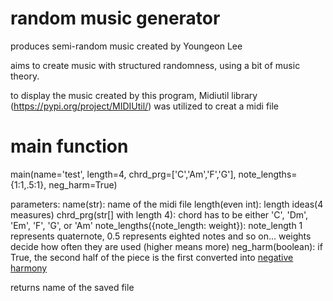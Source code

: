 # random music generator

produces semi-random music
created by Youngeon Lee

aims to create music with structured randomness, using a bit of music theory.

to display the music created by this program, Midiutil library (https://pypi.org/project/MIDIUtil/) was utilized to creat a midi file

# main function

main(name='test', length=4, chrd_prg=['C','Am','F','G'], note_lengths={1:1,.5:1}, neg_harm=True)

parameters:
name(str): name of the midi file
length(even int): length ideas(4 measures)
chrd_prg(str[] with length 4): chord has to be either 'C', 'Dm', 'Em', 'F', 'G', or 'Am'
note_lengths({note_length: weight}): note_length 1 represents quaternote, 0.5 represents eighted notes and so on... weights decide how often they are used (higher means more)
neg_harm(boolean): if True, the second half of the piece is the first converted into [negative harmony](https://hellomusictheory.com/learn/negative-harmony/)

returns name of the saved file
